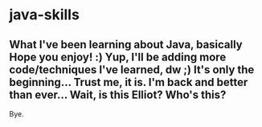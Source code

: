 # java-skills
What I've been learning about Java, basically
Hope you enjoy! :)
Yup, I'll be adding more code/techniques I've learned, dw ;)
It's only the beginning...
Trust me, it is.
I'm back and better than ever...
Wait, is this Elliot?
Who's this?
---
Bye.
